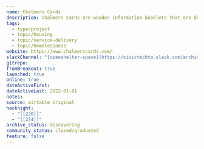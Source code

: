 ```yaml
---
name: Chalmers Cards
description: Chalmers Cards are wooden information booklets that are designed to be given out at Toronto's emergency shelters and to folks sleeping on the streets of Toronto. They explain how to access social services!
tags:
  - type/project
  - topic/housing
  - topic/service-delivery
  - topic/homelessness
website: https://www.chalmerscards.com/
slackChannel: "[openshelter-space](https://civictechto.slack.com/archives/C8ZRFH7JShttps://civictechto.slack.com/archives/C8ZRFH7JS)"
gitrepo: 
fromBreakout: true
launched: true
online: true
dateActiveFirst: 
dateActiveLast: 2022-01-01
notes: 
source: airtable original
hacknight:
  - "[[220]]"
  - "[[274]]"
archive_status: discovering
community_status: closed/graduated
feature: false
---
```

